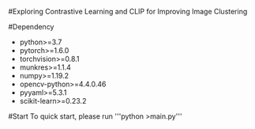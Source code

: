 #Exploring Contrastive Learning and CLIP for Improving Image Clustering

#Dependency
* python>=3.7
* pytorch>=1.6.0
* torchvision>=0.8.1
* munkres>=1.1.4
* numpy>=1.19.2
* opencv-python>=4.4.0.46
* pyyaml>=5.3.1
* scikit-learn>=0.23.2

#Start
To quick start, please run
'''python >main.py'''
